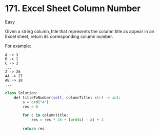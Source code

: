 # 171. Excel Sheet Column Number

Easy

Given a string column_title that represents the column title as appear in an Excel sheet, return its corresponding column number.

For example:
```
A -> 1
B -> 2
C -> 3
...
Z -> 26
AA -> 27
AB -> 28
...
```

```python
class Solution:
    def titleToNumber(self, columnTitle: str) -> int:
        a = ord("A")
        res = 0

        for c in columnTitle:
            res = res * 26 + (ord(c) - a) + 1

        return res
```
